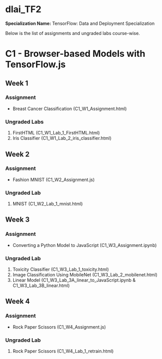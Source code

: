 # dlai_TF2

**Specialization Name:** TensorFlow: Data and Deployment Specialization

Below is the list of assignments and ungraded labs course-wise.

# C1 - Browser-based Models with TensorFlow.js

## Week 1

### Assignment 

- Breast Cancer Classification (C1_W1_Assignment.html)

### Ungraded Labs

1. FirstHTML (C1_W1_Lab_1_FirstHTML.html)
2. Iris Classifier (C1_W1_Lab_2_iris_classifier.html)

## Week 2

### Assignment 

- Fashion MNIST (C1_W2_Assignment.js)

### Ungraded Lab

1. MNIST (C1_W2_Lab_1_mnist.html)

## Week 3

### Assignment 

- Converting a Python Model to JavaScript (C1_W3_Assignment.ipynb)

### Ungraded Lab

1. Toxicity Classifier (C1_W3_Lab_1_toxicity.html)
2. Image Classification Using MobileNet (C1_W3_Lab_2_mobilenet.html)
3. Linear Model (C1_W3_Lab_3A_linear_to_JavaScript.ipynb & C1_W3_Lab_3B_linear.html)

## Week 4

### Assignment 

- Rock Paper Scissors (C1_W4_Assignment.js)

### Ungraded Lab

1. Rock Paper Scissors (C1_W4_Lab_1_retrain.html)
